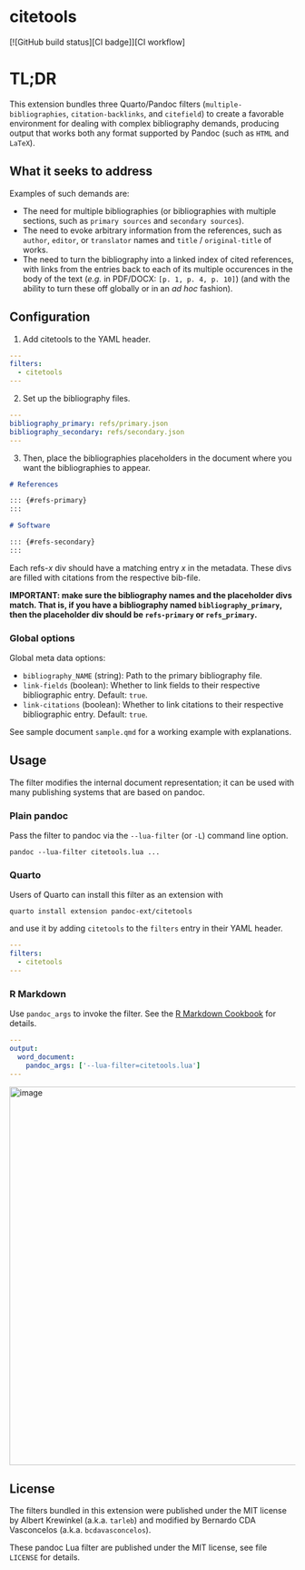 # citetools

[![GitHub build status][CI badge]][CI workflow]

# TL;DR

This extension bundles three Quarto/Pandoc filters (`multiple-bibliographies`, `citation-backlinks`, and `citefield`) to create a favorable environment for dealing with complex bibliography demands, producing output that works both any format supported by Pandoc (such as `HTML` and `LaTeX`). 

## What it seeks to address

Examples of such demands are:

- The need for multiple bibliographies (or bibliographies with multiple sections, such as `primary sources` and `secondary sources`).
- The need to evoke arbitrary information from the references, such as `author`, `editor`, or `translator` names and `title` / `original-title` of works.
- The need to turn the bibliography into a linked index of cited references, with links from the entries back to each of its multiple occurences in the body of the text (*e.g.* in PDF/DOCX: `[p. 1, p. 4, p. 10]`) (and with the ability to turn these off globally or in an *ad hoc* fashion).


## Configuration

1. Add citetools to the YAML header.

```yaml
---
filters:
  - citetools
---
```

2. Set up the bibliography files.


```yaml
---
bibliography_primary: refs/primary.json
bibliography_secondary: refs/secondary.json
---
```

3. Then, place the bibliographies placeholders in the document where you want the bibliographies to appear.

``` markdown
# References

::: {#refs-primary}
:::

# Software

::: {#refs-secondary}
:::
```

Each refs-*x* div should have a matching entry *x* in the
metadata. These divs are filled with citations from the respective
bib-file.

**IMPORTANT: make sure the bibliography names and the placeholder divs match. That is, if you have a bibliography named `bibliography_primary`, then the placeholder div should be `refs-primary` or `refs_primary`.**

### Global options

Global meta data options:

- `bibliography_NAME` (string): Path to the primary bibliography file.
- `link-fields` (boolean): Whether to link fields to their respective bibliographic entry. Default: `true`.
- `link-citations` (boolean): Whether to link citations to their respective bibliographic entry. Default: `true`.


See sample document `sample.qmd` for a working example with explanations.


Usage
------------------------------------------------------------------

The filter modifies the internal document representation; it can
be used with many publishing systems that are based on pandoc.

### Plain pandoc

Pass the filter to pandoc via the `--lua-filter` (or `-L`) command
line option.

    pandoc --lua-filter citetools.lua ...

### Quarto

Users of Quarto can install this filter as an extension with

    quarto install extension pandoc-ext/citetools

and use it by adding `citetools` to the `filters` entry
in their YAML header.

``` yaml
---
filters:
  - citetools
---
```

### R Markdown

Use `pandoc_args` to invoke the filter. See the [R Markdown
Cookbook](https://bookdown.org/yihui/rmarkdown-cookbook/lua-filters.html)
for details.

``` yaml
---
output:
  word_document:
    pandoc_args: ['--lua-filter=citetools.lua']
---
```


<img width="665" alt="image" src="https://user-images.githubusercontent.com/35749099/226091195-7b27f8a7-c802-4cbb-bac9-81265b7aed45.png">


License
------------------------------------------------------------------
The filters bundled in this extension were published under the MIT license by Albert Krewinkel (a.k.a. `tarleb`) and modified by Bernardo CDA Vasconcelos (a.k.a. `bcdavasconcelos`).

These pandoc Lua filter are published under the MIT license, see
file `LICENSE` for details.




